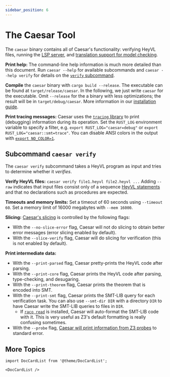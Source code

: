 ```yaml
---
sidebar_position: 6
---
```


# The Caesar Tool

The `caesar` binary contains all of Caesar's functionality: verifying HeyVL files, running the [LSP server](./vscode-and-lsp.md), and [translation support for model checking](../model-checking.md).

**Print help:**
The command-line help information is much more detailed than this document.
Run `caesar --help` for available subcommands and `caesar --help verify` for details on the [`verify` subcommand](#subcommand-caesar-verify).

**Compile** the `caesar` binary with `cargo build --release`.
The executable can be found at `target/release/caesar`.
In the following, we just write `caesar` for the executable.
Omit `--release` for the a binary with less optimizations; the result will be in `target/debug/caesar`.
More information in our [installation guide](../getting-started/installation.mdx).

**Print tracing messages:**
Caesar uses the [`tracing` library](https://github.com/tokio-rs/tracing) to print (debugging) information during its operation.
Set the `RUST_LOG` environment variable to specify a filter, e.g. `export RUST_LOG="caesar=debug"` or `export RUST_LOG="caesar::smt=trace"`.
You can disable ANSI colors in the output with [`export NO_COLOR=1`](https://no-color.org/).

## Subcommand `caesar verify`

The `caesar verify` subcommand takes a HeyVL program as input and tries to determine whether it _verifies_.

**Verify HeyVL files:**
`caesar verify file1.heyvl file2.heyvl ...`
Adding `--raw` indicates that input files consist only of a sequence [HeyVL statements](../heyvl/statements.md) and that no declarations such as procedures are expected.

**Timeouts and memory limits:**
Set a timeout of 60 seconds using `--timeout 60`.
Set a memory limit of 16000 megabytes with `--mem 16000`.

**Slicing:**
[Caesar's slicing](./slicing.md) is controlled by the following flags:
* With the `--no-slice-error` flag, Caesar will not do slicing to obtain better error messages (error slicing enabled by default).
* With the `--slice-verify` flag, Caesar will do slicing for verification (this is not enabled by default).

**Print intermediate data:**
* With the `--print-parsed` flag, Caesar pretty-prints the HeyVL code after parsing.
* With the `--print-core` flag, Caesar prints the HeyVL code after parsing, type-checking, and desugaring.
* With the `--print-theorem` flag, Caesar prints the theorem that is encoded into SMT.
* With the `--print-smt` flag, Caesar prints the SMT-LIB query for each verification task. You can also use `--smt-dir DIR` with a directory `DIR` to have Caesar write the SMT-LIB queries to files in `DIR`.
  * If [`raco read`](https://docs.racket-lang.org/raco/read.html) is installed, Caesar will auto-format the SMT-LIB code with it. This is very useful as Z3's default formatting is really confusing sometimes.
* With the `--probe` flag, [Caesar will print information from Z3 probes](./debugging.md#z3-probes) to standard error.

## More Topics

```mdx-code-block
import DocCardList from '@theme/DocCardList';

<DocCardList />
```
